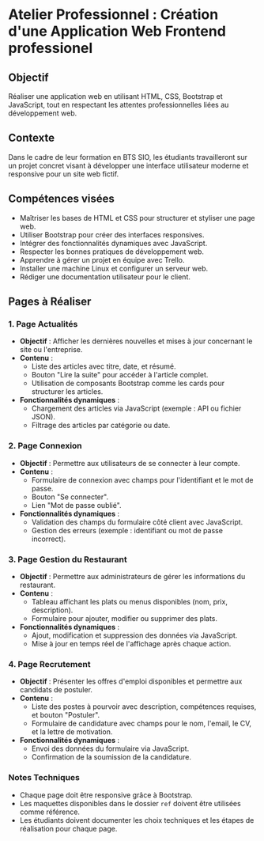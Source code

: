 # Atelier Professionnel : Création d'une Application Web Frontend professionel

## Objectif

Réaliser une application web en utilisant HTML, CSS, Bootstrap et JavaScript, tout en respectant les attentes professionnelles liées au développement web.

## Contexte

Dans le cadre de leur formation en BTS SIO, les étudiants travailleront sur un projet concret visant à développer une interface utilisateur moderne et responsive pour un site web fictif.

## Compétences visées

- Maîtriser les bases de HTML et CSS pour structurer et styliser une page web.
- Utiliser Bootstrap pour créer des interfaces responsives.
- Intégrer des fonctionnalités dynamiques avec JavaScript.
- Respecter les bonnes pratiques de développement web.
- Apprendre à gérer un projet en équipe avec Trello.
- Installer une machine Linux et configurer un serveur web.
- Rédiger une documentation utilisateur pour le client.

## Pages à Réaliser

### 1. Page Actualités

- **Objectif** : Afficher les dernières nouvelles et mises à jour concernant le site ou l'entreprise.
- **Contenu** :
  - Liste des articles avec titre, date, et résumé.
  - Bouton "Lire la suite" pour accéder à l'article complet.
  - Utilisation de composants Bootstrap comme les cards pour structurer les articles.
- **Fonctionnalités dynamiques** :
  - Chargement des articles via JavaScript (exemple : API ou fichier JSON).
  - Filtrage des articles par catégorie ou date.

### 2. Page Connexion

- **Objectif** : Permettre aux utilisateurs de se connecter à leur compte.
- **Contenu** :
  - Formulaire de connexion avec champs pour l'identifiant et le mot de passe.
  - Bouton "Se connecter".
  - Lien "Mot de passe oublié".
- **Fonctionnalités dynamiques** :
  - Validation des champs du formulaire côté client avec JavaScript.
  - Gestion des erreurs (exemple : identifiant ou mot de passe incorrect).

### 3. Page Gestion du Restaurant

- **Objectif** : Permettre aux administrateurs de gérer les informations du restaurant.
- **Contenu** :
  - Tableau affichant les plats ou menus disponibles (nom, prix, description).
  - Formulaire pour ajouter, modifier ou supprimer des plats.
- **Fonctionnalités dynamiques** :
  - Ajout, modification et suppression des données via JavaScript.
  - Mise à jour en temps réel de l'affichage après chaque action.

### 4. Page Recrutement

- **Objectif** : Présenter les offres d'emploi disponibles et permettre aux candidats de postuler.
- **Contenu** :
  - Liste des postes à pourvoir avec description, compétences requises, et bouton "Postuler".
  - Formulaire de candidature avec champs pour le nom, l'email, le CV, et la lettre de motivation.
- **Fonctionnalités dynamiques** :
  - Envoi des données du formulaire via JavaScript.
  - Confirmation de la soumission de la candidature.

### Notes Techniques

- Chaque page doit être responsive grâce à Bootstrap.
- Les maquettes disponibles dans le dossier `ref` doivent être utilisées comme référence.
- Les étudiants doivent documenter les choix techniques et les étapes de réalisation pour chaque page.
